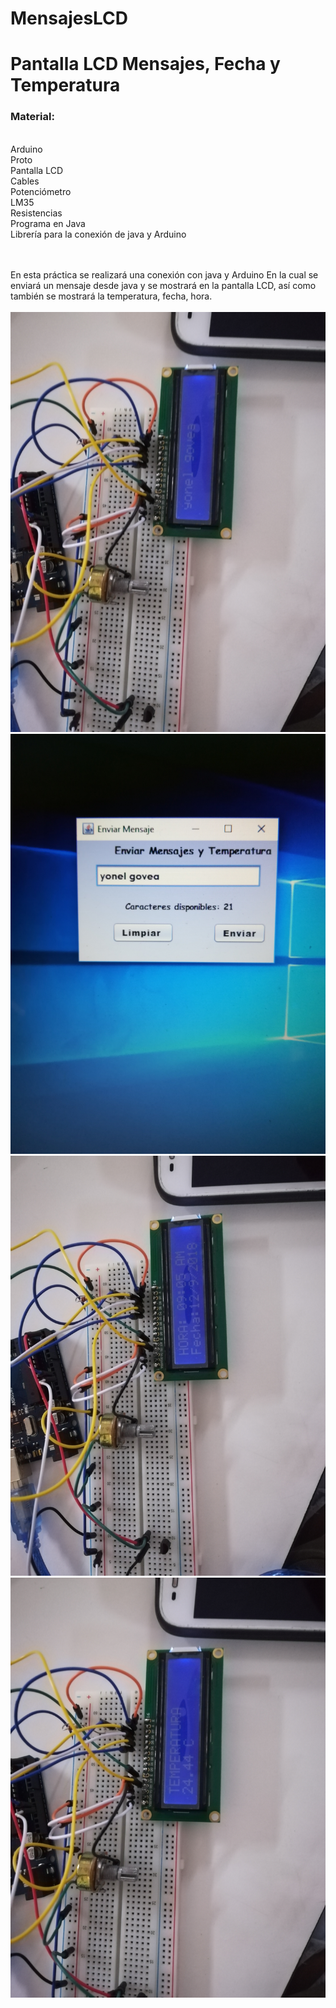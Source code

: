 # MensajesLCD
<h1>Pantalla LCD Mensajes, Fecha y Temperatura  </h1>
<h3>Material:</h3><br>
Arduino <br>
Proto<br>
Pantalla LCD<br>
Cables<br>
Potenciómetro <br>
LM35<br>
Resistencias <br>
Programa en Java <br>
Librería para la conexión de java y Arduino <br><br><br>

En esta práctica se realizará una conexión con java y Arduino 
En la cual se enviará un mensaje desde java y se mostrará en 
la pantalla LCD, así como también se mostrará la temperatura, 
fecha, hora. <br><br>
!["hora"](https://github.com/yonelgovea22/MensajesLCD/blob/master/hora.jpg)<br>
!["hora"](https://github.com/yonelgovea22/MensajesLCD/blob/master/mensaje.jpg)<br>
!["hora"](https://github.com/yonelgovea22/MensajesLCD/blob/master/fecha.jpg)<br>
!["hora"](https://github.com/yonelgovea22/MensajesLCD/blob/master/tem.jpg)

